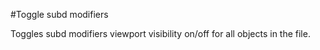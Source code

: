 #Toggle subd modifiers  
  
Toggles subd modifiers viewport visibility on/off for all objects in the file.  
